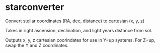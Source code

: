 # starconverter
Convert stellar coordinates (RA, dec, distance) to cartesian (x, y, z)

Takes in right ascension, declination, and light years distance from sol.

Outputs x, y, z cartesian coorindates for use in Y=up systems. For Z=up, swap the Y and Z coordinates.
